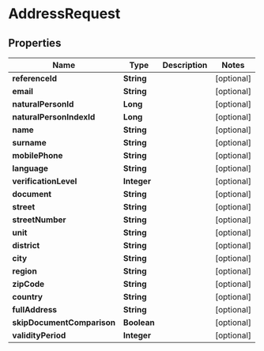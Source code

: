 

# AddressRequest


## Properties

| Name | Type | Description | Notes |
|------------ | ------------- | ------------- | -------------|
|**referenceId** | **String** |  |  [optional] |
|**email** | **String** |  |  [optional] |
|**naturalPersonId** | **Long** |  |  [optional] |
|**naturalPersonIndexId** | **Long** |  |  [optional] |
|**name** | **String** |  |  [optional] |
|**surname** | **String** |  |  [optional] |
|**mobilePhone** | **String** |  |  [optional] |
|**language** | **String** |  |  [optional] |
|**verificationLevel** | **Integer** |  |  [optional] |
|**document** | **String** |  |  [optional] |
|**street** | **String** |  |  [optional] |
|**streetNumber** | **String** |  |  [optional] |
|**unit** | **String** |  |  [optional] |
|**district** | **String** |  |  [optional] |
|**city** | **String** |  |  [optional] |
|**region** | **String** |  |  [optional] |
|**zipCode** | **String** |  |  [optional] |
|**country** | **String** |  |  [optional] |
|**fullAddress** | **String** |  |  [optional] |
|**skipDocumentComparison** | **Boolean** |  |  [optional] |
|**validityPeriod** | **Integer** |  |  [optional] |



